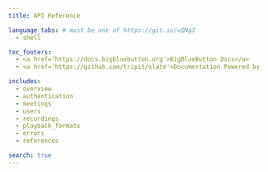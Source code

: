 ```yaml
---
title: API Reference

language_tabs: # must be one of https://git.io/vQNgJ
  - shell

toc_footers:
  - <a href='https://docs.bigbluebutton.org'>BigBlueButton Docs</a>
  - <a href='https://github.com/tripit/slate'>Documentation Powered by Slate</a>

includes:
  - overview
  - authentication
  - meetings
  - users
  - recordings
  - playback_formats
  - errors
  - references

search: true
---
```


